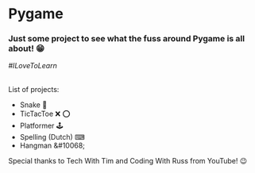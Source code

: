 <h1>Pygame</h1>
<h3>Just some project to see what the fuss around Pygame is all about! &#128513;</h3>
<i>#ILoveToLearn</i>
<br><br>
<p>List of projects:</p>
<ul>
  <li>Snake &#128013;</li>
  <li>TicTacToe &#10060; &#11093;</li>
  <li>Platformer &#128377;</li>
  <li>Spelling (Dutch) &#9000;</li>
  <li>Hangman &#‭‭10068‬‬;</li>
</ul>
<p>Special thanks to Tech With Tim and Coding With Russ from YouTube! &#128521;</p>
